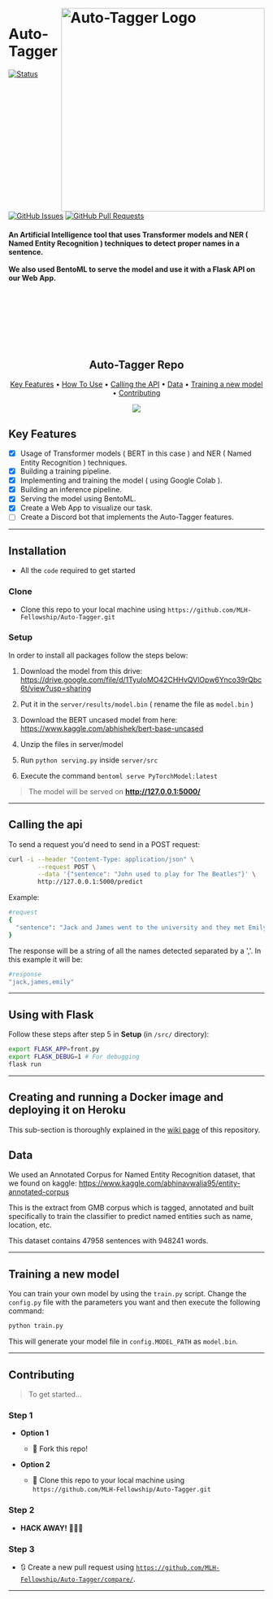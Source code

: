 <h1 align="left">
  <br>
 <a href="https://neghlbouh.now.sh/">
    <img src="https://i.imgur.com/llRw5MA.png" align="right" height=400px title="Auto-Tagger" alt="Auto-Tagger Logo">
</a>
  <br>
  Auto-Tagger
  <br>
</h1>

[![Status](https://img.shields.io/badge/status-active-success.svg)]()
[![GitHub Issues](https://img.shields.io/github/issues/MLH-Fellowship/Auto-Tagger.svg)](https://github.com/MLH-Fellowship/Auto-Tagger/issues)
[![GitHub Pull Requests](https://img.shields.io/github/issues-pr/MLH-Fellowship/Auto-Tagger.svg)](https://github.com/MLH-Fellowship/Auto-Tagger/pulls)

<h4 align="left">An Artificial Intelligence tool that uses Transformer models and NER ( Named Entity Recognition ) techniques to detect proper names in a sentence. <br><br>
We also used BentoML to serve the model and use it with a Flask API on our Web App.</h4>

<br><br><br><br><br><br>

<div align="center">
  <h2>Auto-Tagger Repo</h2>
</div>
<p align="center">
  <a href="#Key-Features">Key Features</a> •
  <a href="#installation">How To Use</a> •
  <a href="#calling-the-api">Calling the API</a> •
  <a href="#data">Data</a> •
  <a href="#training-a-new-model">Training a new model</a> •
  <a href="#contributing">Contributing</a>
</p>

<div align="center">
<img src=https://i.imgur.com/7wWrjNS.gif" >
</div>



## Key Features 

- [x] Usage of Transformer models ( BERT in this case ) and NER ( Named Entity Recognition ) techniques.
- [x] Building a training pipeline.
- [x] Implementing and training the model ( using Google Colab ).
- [x] Building an inference pipeline.
- [x] Serving the model using BentoML.
- [x] Create a Web App to visualize our task.
- [ ] Create a Discord bot that implements the Auto-Tagger features.

-------

## Installation

- All the `code` required to get started

### Clone

- Clone this repo to your local machine using `https://github.com/MLH-Fellowship/Auto-Tagger.git`

### Setup

In order to install all packages follow the steps below:

1. Download the model from this drive: https://drive.google.com/file/d/1TyuIoMO42CHHvQVlOpw6Ynco39rQbc6t/view?usp=sharing

2. Put it in the `server/results/model.bin` ( rename the file as `model.bin` )

3. Download the BERT uncased model from here: https://www.kaggle.com/abhishek/bert-base-uncased

4. Unzip the files in server/model

5. Run `python serving.py` inside `server/src`

6. Execute the command `bentoml serve PyTorchModel:latest`

> The model will be served on **http://127.0.0.1:5000/**

-------

## Calling the api
To send a request you'd need to send in a POST request:

```bash
curl -i --header "Content-Type: application/json" \
        --request POST \
        --data '{"sentence": "John used to play for The Beatles"}' \
        http://127.0.0.1:5000/predict
```

Example:

```bash
#request
{ 
  "sentence": "Jack and James went to the university and they met Emily"
}
```

The response will be a string of all the names detected separated by a ','. In this example it will be:

```bash
#response
"jack,james,emily"
```

-------

## Using with Flask
Follow these steps after step 5 in **Setup** (in `/src/` directory):

```bash
export FLASK_APP=front.py
export FLASK_DEBUG=1 # For debugging
flask run
```

-------

## Creating and running a Docker image and deploying it on Heroku
This sub-section is thoroughly explained in the [wiki page](https://github.com/MLH-Fellowship/Auto-Tagger/wiki) of this repository.

## Data
We used an Annotated Corpus for Named Entity Recognition dataset, that we found on kaggle: https://www.kaggle.com/abhinavwalia95/entity-annotated-corpus

This is the extract from GMB corpus which is tagged, annotated and built specifically to train the classifier to predict named entities such as name, location, etc.

This dataset contains 47958 sentences with 948241 words.

-------
## Training a new model
You can train your own model by using the `train.py` script.
Change the `config.py` file with the parameters you want and then execute the following command:

```bash
python train.py
```
This will generate your model file in `config.MODEL_PATH` as `model.bin`.

-------

## Contributing

> To get started...

### Step 1

- **Option 1**
    - 🍴 Fork this repo!

- **Option 2**
    - 👯 Clone this repo to your local machine using `https://github.com/MLH-Fellowship/Auto-Tagger.git`

### Step 2

- **HACK AWAY!** 🔨🔨🔨

### Step 3

- 🔃 Create a new pull request using <a href="https://github.com/MLH-Fellowship/Auto-Tagger/compare/" target="_blank">`https://github.com/MLH-Fellowship/Auto-Tagger/compare/`</a>.

---
